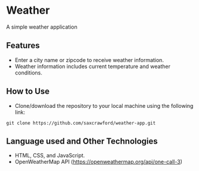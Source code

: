 # Weather
A simple weather application

## Features
* Enter a city name or zipcode to receive weather information.
* Weather information includes current temperature and weather conditions.

## How to Use
* Clone/download the repository to your local machine using the following link:
```
git clone https://github.com/saxcrawford/weather-app.git
```

## Language used and Other Technologies
* HTML, CSS, and JavaScript.
* OpenWeatherMap API (https://openweathermap.org/api/one-call-3)
